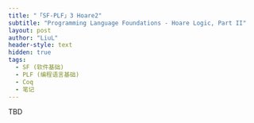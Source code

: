 ```yaml
---
title: "「SF-PLF」3 Hoare2"
subtitle: "Programming Language Foundations - Hoare Logic, Part II"
layout: post
author: "LiuL"
header-style: text
hidden: true
tags:
  - SF (软件基础)
  - PLF (编程语言基础)
  - Coq
  - 笔记
---
```


TBD


